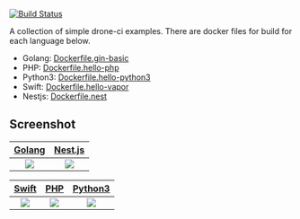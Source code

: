 [![Build Status](https://cloud.drone.io/api/badges/azamara/drone-examples/status.svg)](https://cloud.drone.io/azamara/drone-examples)

A collection of simple drone-ci examples. There are docker files for build for each language below.

- Golang: [Dockerfile.gin-basic](https://github.com/lumin-kim/drone-examples/blob/master/Dockerfile.gin-basic)
- PHP: [Dockerfile.hello-php](https://github.com/lumin-kim/drone-examples/blob/master/Dockerfile.hello-php)
- Python3: [Dockerfile.hello-python3](https://github.com/lumin-kim/drone-examples/blob/master/Dockerfile.hello-python3)
- Swift: [Dockerfile.hello-vapor](https://github.com/lumin-kim/drone-examples/blob/master/Dockerfile.hello-vapor)
- Nestjs: [Dockerfile.nest](https://github.com/lumin-kim/drone-examples/blob/master/Dockerfile.nest)

## Screenshot

[Golang](https://cloud.drone.io/azamara/drone-examples/16/1/2) | [Nest.js](https://cloud.drone.io/azamara/drone-examples/16/5/2)
:--: | :--:
![](https://d.pr/i/swUy3O+) | ![](https://d.pr/i/umCqt2+)

[Swift](https://cloud.drone.io/azamara/drone-examples/16/2/2) | [PHP](https://cloud.drone.io/azamara/drone-examples/16/3/2) | [Python3](https://cloud.drone.io/azamara/drone-examples/16/4/2)
:--: | :--: | :--:
![](https://d.pr/i/Cjel5d+) | ![](https://d.pr/i/ge25Bh+) | ![](https://d.pr/i/q8Ssso+) |
